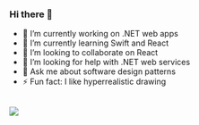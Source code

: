 ### Hi there 👋

- 🔭 I’m currently working on .NET web apps
- 🌱 I’m currently learning Swift and React
- 👯 I’m looking to collaborate on React
- 🤔 I’m looking for help with .NET web services
- 💬 Ask me about software design patterns
- ⚡ Fun fact: I like hyperrealistic drawing

<br>


<picture>
  <source
    srcset="https://github-readme-stats.vercel.app/api?username=carlkarama&show_icons=true&theme=dark"
    media="(prefers-color-scheme: dark)"
  />
  <source
    srcset="https://github-readme-stats.vercel.app/api?username=carlkarama&show_icons=true"
    media="(prefers-color-scheme: light), (prefers-color-scheme: no-preference)"
  />
  <img src="https://github-readme-stats.vercel.app/api?username=carlkarama&show_icons=true" />
</picture>
<!--
**carlkarama/carlkarama** is a ✨ _special_ ✨ repository because its `README.md` (this file) appears on your GitHub profile.

Here are some ideas to get you started:

- 🔭 I’m currently working on ...
- 🌱 I’m currently learning ...
- 👯 I’m looking to collaborate on ...
- 🤔 I’m looking for help with ...
- 💬 Ask me about ...
- 📫 How to reach me: ...
- 😄 Pronouns: ...
- ⚡ Fun fact: ...
-->

